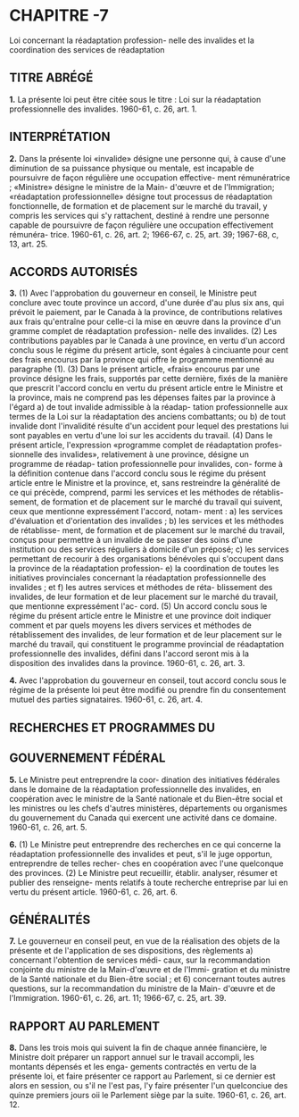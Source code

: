 
# CHAPITRE \-7
Loi concernant la réadaptation profession-
nelle des invalides et la coordination des
services de réadaptation

## TITRE ABRÉGÉ

**1.** La présente loi peut être citée sous le
titre : Loi sur la réadaptation professionnelle des
invalides. 1960-61, c. 26, art. 1.

## INTERPRÉTATION

**2.** Dans la présente loi
«invalide» désigne une personne qui, à cause
d'une diminution de sa puissance physique
ou mentale, est incapable de poursuivre de
façon régulière une occupation effective-
ment rémunératrice ;
«Ministre» désigne le ministre de la Main-
d'œuvre et de l'Immigration;
«réadaptation professionnelle» désigne tout
processus de réadaptation fonctionnelle, de
formation et de placement sur le marché du
travail, y compris les services qui s'y
rattachent, destiné à rendre une personne
capable de poursuivre de façon régulière
une occupation effectivement rémunéra-
trice. 1960-61, c. 26, art. 2; 1966-67, c. 25,
art. 39; 1967-68, c, 13, art. 25.

## ACCORDS AUTORISÉS

**3.** (1) Avec l'approbation du gouverneur
en conseil, le Ministre peut conclure avec
toute province un accord, d'une durée d'au
plus six ans, qui prévoit le paiement, par le
Canada à la province, de contributions
relatives aux frais qu'entraîne pour celle-ci la
mise en œuvre dans la province d'un
gramme complet de réadaptation profession-
nelle des invalides.
(2) Les contributions payables par le
Canada à une province, en vertu d'un accord
conclu sous le régime du présent article, sont
égales à cinciuante pour cent des frais encourus
par la province qui offre le programme
mentionné au paragraphe (1).
(3) Dans le présent article, «frais» encourus
par une province désigne les frais, supportés
par cette dernière, fixés de la manière que
prescrit l'accord conclu en vertu du présent
article entre le Ministre et la province, mais
ne comprend pas les dépenses faites par la
province à l'égard
a) de tout invalide admissible à la réadap-
tation professionnelle aux termes de la Loi
sur la réadaptation des anciens combattants;
ou
b) de tout invalide dont l'invalidité résulte
d'un accident pour lequel des prestations
lui sont payables en vertu d'une loi sur les
accidents du travail.
(4) Dans le présent article, l'expression
«programme complet de réadaptation profes-
sionnelle des invalides», relativement à une
province, désigne un programme de réadap-
tation professionnelle pour invalides, con-
forme à la définition contenue dans l'accord
conclu sous le régime du présent article entre
le Ministre et la province, et, sans restreindre
la généralité de ce qui précède, comprend,
parmi les services et les méthodes de rétablis-
sement, de formation et de placement sur le
marché du travail qui suivent, ceux que
mentionne expressément l'accord, notam-
ment :
a) les services d'évaluation et d'orientation
des invalides ;
b) les services et les méthodes de rétablisse-
ment, de formation et de placement sur le
marché du travail, conçus pour permettre à
un invalide de se passer des soins d'une
institution ou des services réguliers à
domicile d'un préposé;
c) les services permettant de recourir à des
organisations bénévoles qui s'occupent dans
la province de la réadaptation profession-
e) la coordination de toutes les initiatives
provinciales concernant la réadaptation
professionnelle des invalides ; et
f) les autres services et méthodes de réta-
blissement des invalides, de leur formation
et de leur placement sur le marché du
travail, que mentionne expressément l'ac-
cord.
(5) Un accord conclu sous le régime du
présent article entre le Ministre et une
province doit indiquer comment et par quels
moyens les divers services et méthodes de
rétablissement des invalides, de leur formation
et de leur placement sur le marché du travail,
qui constituent le programme provincial de
réadaptation professionnelle des invalides,
défini dans l'accord seront mis à la disposition
des invalides dans la province. 1960-61, c. 26,
art. 3.

**4.** Avec l'approbation du gouverneur en
conseil, tout accord conclu sous le régime de
la présente loi peut être modifié ou prendre
fin du consentement mutuel des parties
signataires. 1960-61, c. 26, art. 4.

## RECHERCHES ET PROGRAMMES DU

## GOUVERNEMENT FÉDÉRAL

**5.** Le Ministre peut entreprendre la coor-
dination des initiatives fédérales dans le
domaine de la réadaptation professionnelle
des invalides, en coopération avec le ministre
de la Santé nationale et du Bien-être social
et les ministres ou les chefs d'autres ministères,
départements ou organismes du gouvernement
du Canada qui exercent une activité dans ce
domaine. 1960-61, c. 26, art. 5.

**6.** (1) Le Ministre peut entreprendre des
recherches en ce qui concerne la réadaptation
professionnelle des invalides et peut, s'il le
juge opportun, entreprendre de telles recher-
ches en coopération avec l'une quelconque des
provinces.
(2) Le Ministre peut recueillir, établir.
analyser, résumer et publier des renseigne-
ments relatifs à toute recherche entreprise par
lui en vertu du présent article. 1960-61, c. 26,
art. 6.

## GÉNÉRALITÉS

**7.** Le gouverneur en conseil peut, en vue
de la réalisation des objets de la présente
et de l'application de ses dispositions,
des règlements
a) concernant l'obtention de services médi-
caux, sur la recommandation conjointe du
ministre de la Main-d'œuvre et de l'Immi-
gration et du ministre de la Santé nationale
et du Bien-être social ; et
6) concernant toutes autres questions, sur
la recommandation du ministre de la Main-
d'œuvre et de l'Immigration. 1960-61, c. 26,
art. 11; 1966-67, c. 25, art. 39.

## RAPPORT AU PARLEMENT

**8.** Dans les trois mois qui suivent la fin de
chaque année financière, le Ministre doit
préparer un rapport annuel sur le travail
accompli, les montants dépensés et les enga-
gements contractés en vertu de la présente
loi, et faire présenter ce rapport au Parlement,
si ce dernier est alors en session, ou s'il ne
l'est pas, l'y faire présenter l'un quelconciue
des quinze premiers jours oii le Parlement
siège par la suite. 1960-61, c. 26, art. 12.
